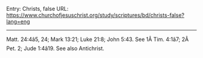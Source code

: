 Entry: Christs, false
URL: https://www.churchofjesuschrist.org/study/scriptures/bd/christs-false?lang=eng

---

Matt. 24:4â5, 24; Mark 13:21; Luke 21:8; John 5:43. See 1Â Tim. 4:1â7; 2Â Pet. 2; Jude 1:4â19. See also Antichrist.
